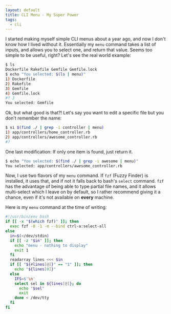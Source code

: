 ```yaml
---
layout: default
title: CLI Menu - My Super Power
tags:
  - cli
---
```


I started making myself simple CLI menus about a year ago, and now I don't know how I lived without
it.  Essentially my `menu` command takes a list of inputs, and allows you to select one, and return
that value.  Seems too simple to be useful, right?  Let's see the real world example:

```sh
$ ls
Dockerfile Rakefile Gemfile Gemfile.lock
$ echo "You selected: $(ls | menu)"
1) Dockerfile
2) Rakefile
3) Gemfile
4) Gemfile.lock
#? 3
You selected: Gemfile
```

Ok, but what good is that?!  Let's say you want to edit a specific file but you don't remember the
name:

```sh
$ vi $(find ./ | grep -i controller | menu)
1) app/controllers/home_controller.rb
2) app/controllers/awesome_controller.rb
#?
```

One last modification:  If only one item is found, just return it.

```sh
$ echo "You selected: $(find ./ | grep -i awesome | menu)"
You selected: app/controllers/awesome_controller.rb
```

Now, I use two flavors of my `menu` command.  If `fzf` (Fuzzy Finder) is installed, it uses that,
and if not it falls back to bash's `select` command.  `fzf` has the advantage of being able to type
partial file names, and it allows multi-select which I leave on by default, so I rather recommend
giving it a chance, even if it's not available on **every** machine.

Here is my `menu` command at the time of writing:

```sh
#!/usr/bin/env bash
if [[ -x "$(which fzf)" ]]; then
  exec fzf -0 -1 -m --bind ctrl-a:select-all
else
  in=$(</dev/stdin)
  if [[ -z "$in" ]]; then
    echo "menu - nothing to display"
    exit 1
  fi
  readarray lines <<< $in
  if [[ "${#lines[@]}" == "1" ]]; then
    echo "${lines[0]}"
  else
    IFS=$'\n'
    select sel in ${lines[@]}; do
      echo "$sel"
      exit
    done < /dev/tty
  fi
fi
```
